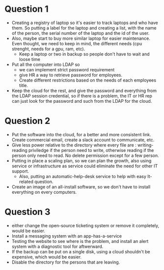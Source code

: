 # Question 1
- Creating a registry of laptop so it's easier to track laptops and who have them. So putting a label for the laptop and creating a list, with the name of the person, the serial number of the laptop and the id of the user.
- Also, maybe start to buy more similar laptop for easier maintenance. Even thought, we need to keep in mind, the different needs (cpu strenght, needs for a gpu, ram, etc). 
  - Keep a laptop or two in backup so people don't have to wait and loose time 
- Put all the computer into LDAP so
  - we can implement strict password requirement
  - give HR a way to retrieve password for employees. 
  - Create different restrictions based on the needs of each employees title.
- Keep the cloud for the rest, and give the password and everything from the LDAP session credential, so if there is a problem, the IT or HR rep can just look for the password and such from the LDAP for the cloud. 

# Question 2
- Put the software into the cloud, for a better and more consistent link. Create commercial email, create a slack account to communicate, etc.
- Give less power relative to the directory where every file are : writing-reading priviledge if the person need to write, otherwise reading if the person only need to read. No delete permission except for a few person. 
- Putting in place a scaling plan, so we can plan the growth, also using service or infrastructure as service could eliminate the need for other IT support. 
  - Also, putting an automatic-help-desk service to help with easy It-related question.
- Create an image of an all-install software, so we don't have to install everything on every computers. 

# Question 3
- either change the open-source ticketing system or remove it completely, would be easier. 
- Install a messaging system with an app-has-a-service
- Testing the website to see where is the problem, and install an alert system with a diagnostic tool for aftwerward.
- If the backup can be put on a single disk, using a cloud shouldn't be expensive, which would be easier.
- Disable the directory for the persons that are leaving. 